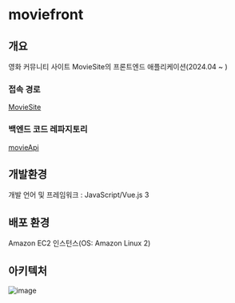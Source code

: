 # moviefront


## 개요
영화 커뮤니티 사이트 MovieSite의 프론트엔드 애플리케이션(2024.04 ~ )

### 접속 경로
[MovieSite](http://3.38.19.101)

### 백엔드 코드 레파지토리
[movieApi](https://github.com/yhlee002/movieApi)

## 개발환경
개발 언어 및 프레임워크 : JavaScript/Vue.js 3


## 배포 환경
Amazon EC2 인스턴스(OS: Amazon Linux 2)


## 아키텍처
![image](https://github.com/yhlee002/moviefront/assets/60289743/87c19232-c556-4704-b6b1-ebbca1d0707a)

